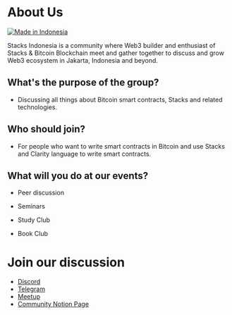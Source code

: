 # About Us

[![Made in Indonesia](https://made-in-indonesia.github.io/made-in-indonesia.svg)](https://github.com/made-in-indonesia/made-in-indonesia)

Stacks Indonesia is a community where Web3 builder and enthusiast of Stacks & Bitcoin Blockchain meet and gather together to discuss and grow Web3 ecosystem in Jakarta, Indonesia and beyond.

## What's the purpose of the group?

- Discussing all things about Bitcoin smart contracts, Stacks and related technologies.

## Who should join?

- For people who want to write smart contracts in Bitcoin and use Stacks and Clarity language to write smart contracts.

## What will you do at our events?

- Peer discussion

- Seminars

- Study Club

- Book Club

# Join our discussion

* [Discord](https://discord.gg/TQEaT2DGuM)
* [Telegram](https://t.me/StacksIndonesia)
* [Meetup](https://www.meetup.com/stacks-indonesia/)
* [Community Notion Page](https://stacks-indonesia.notion.site/)
